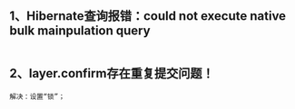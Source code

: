 ## 1、Hibernate查询报错：could not execute native bulk mainpulation query

```

```

## 2、layer.confirm存在重复提交问题！

````
解决：设置“锁”；
````

